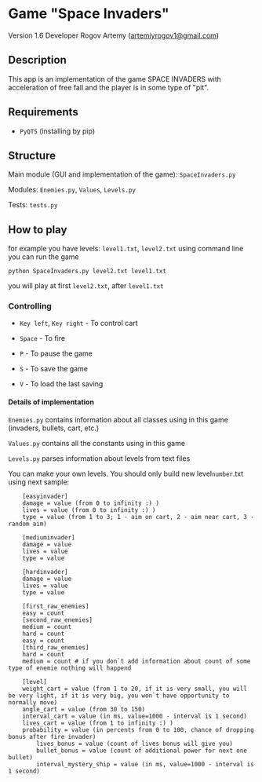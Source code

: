 # Game "Space Invaders"

Version 1.6
Developer Rogov Artemy (artemiyrogov1@gmail.com)

## Description

This app is an implementation of the game SPACE INVADERS with acceleration of free fall and the player is in some type of "pit".

## Requirements

* `PyQT5` (installing by pip)

## Structure

Main module (GUI and implementation of the game): `SpaceInvaders.py`

Modules: `Enemies.py`, `Values`, `Levels.py`

Tests: `tests.py`

## How to play
for example you have levels: `level1.txt`, `level2.txt`
using command line you can run the game

`python SpaceInvaders.py level2.txt level1.txt`

you will play at first `level2.txt`, after `level1.txt`

### Controlling

* `Key left`, `Key right` - To control cart

* `Space` - To fire

* `P` - To pause the game

* `S` - To save the game

* `V` - To load the last saving

#### Details of implementation

`Enemies.py` contains information about all classes using in this game (invaders, bullets, cart, etc.)

`Values.py` contains all the constants using in this game

`Levels.py` parses information about levels from text files


You can make your own levels. You should only build new level`number`.txt using next sample:

		[easyinvader]
		damage = value (from 0 to infinity :) )
		lives = value (from 0 to infinity :) )
		type = value (from 1 to 3; 1 - aim on cart, 2 - aim near cart, 3 - random aim)

		[mediuminvader]
		damage = value
		lives = value
		type = value

		[hardinvader]
		damage = value
		lives = value
		type = value

        [first_raw_enemies]
        easy = count
        [second_raw_enemies]
        medium = count
        hard = count
        easy = count
        [third_raw_enemies]
        hard = count
        medium = count # if you don`t add information about count of some type of enemie nothing will happend

		[level]
		weight_cart = value (from 1 to 20, if it is very small, you will be very light, if it is very big, you won`t have opportunity to normally move)
		angle_cart = value (from 30 to 150)
		interval_cart = value (in ms, value=1000 - interval is 1 second)
		lives_cart = value (from 1 to infinity :) )
		probability = value (in percents from 0 to 100, chance of dropping bonus after fire invader)
            lives_bonus = value (count of lives bonus will give you)
            bullet_bonus = value (count of additional power for next one bullet)
            interval_mystery_ship = value (in ms, value=1000 - interval is 1 second)
